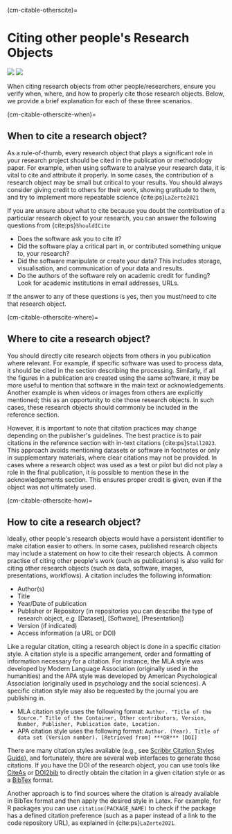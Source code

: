 (cm-citable-otherscite)=
# Citing other people's Research Objects
[![](https://img.shields.io/static/v1?label=pathway&message=Research%20Software%20Engineers&color=white)](/research-software-engineers.md)
[![](https://img.shields.io/static/v1?label=pathway&message=Software%20Citation&color=green)](/software-citation.md)

When citing research objects from other people/researchers, ensure you verify when, where, and how to properly cite those research objects.
Below, we provide a brief explanation for each of these three scenarios.

(cm-citable-otherscite-when)=
## When to cite a research object?

As a rule-of-thumb, every research object that plays a significant role in your research project should be cited in the publication or methodology paper. 
For example, when using software to analyse your research data, it is vital to cite and attribute it properly.
In some cases, the contribution of a research object may be small but critical to your results.
You should always consider giving credit to others for their work, showing gratitude to them, and try to implement more repeatable science {cite:ps}`LaZerte2021`

If you are unsure about what to cite because you doubt the contribution of a particular research object to your research, you can answer the following questions from {cite:ps}`ShouldICite`
- Does the software ask you to cite it?
- Did the software play a critical part in, or contributed something unique to, your research?
- Did the software manipulate or create your data? 
This includes storage, visualisation, and communication of your data and results.
- Do the authors of the software rely on academic credit for funding? Look for academic institutions in email addresses, URLs.

If the answer to any of these questions is yes, then you must/need to cite that research object.

(cm-citable-otherscite-where)=
## Where to cite a research object?

You should directly cite research objects from others in you publication where relevant.
For example, if specific software was used to process data, it should be cited in the section describing the processing. 
Similarly, if all the figures in a publication are created using the same software, it may be more useful to mention that software in the main text or acknowledgements. 
Another example is when videos or images from others are explicitly mentioned; this as an opportunity to cite those research objects. 
In such cases, these research objects should commonly be included in the reference section. 

However, it is important to note that citation practices may change depending on the publisher's guidelines.
The best practice is to pair citations in the reference section with in-text citations {cite:ps}`Stall2023`.
This approach avoids mentioning datasets or software in footnotes or only in supplementary materials, where clear citations may not be provided.
In cases where a research object was used as a test or pilot but did not play a role in the final publication, it is possible to mention these in the acknowledgements section.
This ensures proper credit is given, even if the object was not ultimately used.


(cm-citable-otherscite-how)=
## How to cite a research object?

Ideally, other people's research objects would have a persistent identifier to make citation easier to others.
In some cases, published research objects may include a statement on how to cite their research objects. 
A common practise of citing other people's work (such as publications) is also valid for citing other research objects (such as data, software, images, presentations, workflows).
A citation includes the following information:
- Author(s)
- Title
- Year/Date of publication
- Publisher or Repository (in repositories you can describe the type of research object, e.g. [Dataset], [Software], [Presentation])
- Version (if indicated)
- Access information (a URL or DOI)

Like a regular citation, citing a research object is done in a specific citation style. 
A citation style is a specific arrangement, order and formatting of information necessary for a citation.
For instance, the MLA style was developed by Modern Language Association (originally used in the humanities) and the APA style was developed by American Psychological Association (originally used in psychology and the social sciences). 
A specific citation style may also be requested by the journal you are publishing in.
- MLA citation style uses the following format:
`Author. "Title of the Source." Title of the Container, Other contributors, Version, Number, Publisher, Publication date, Location.`
- APA citation style uses the following format:
`Author. (Year). Title of data set (Version number). [Retrieved from] ***OR*** [DOI]`

There are many citation styles available (e.g., see [Scribbr Citation Styles Guide](https://www.scribbr.com/citing-sources/citation-styles/)), and fortunately, there are several web interfaces to generate those citations. 
If you have the DOI of the research object, you can use tools like [CiteAs](https://citeas.org/ ) or [DOI2bib](https://www.doi2bib.org/) to directly obtain the citation in a given citation style or as a [BibTex](https://en.wikipedia.org/wiki/BibTeX) format. 

Another approach is to find sources where the citation is already available in BibTex format and then apply the desired style in Latex.
For example, for R packages you can use `citation(PACKAGE_NAME)` to check if the package has a defined citation preference (such as a paper instead of a link to the code repository URL), as explained in {cite:ps}`LaZerte2021`. 
